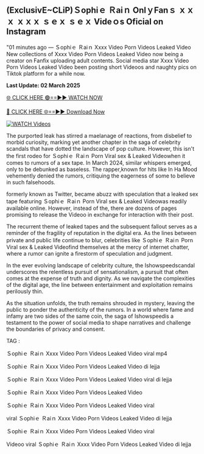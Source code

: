 ## (ExclusivE~CLiP)Ｓophiｅ Ｒaiｎ OnlｙFanｓ ｘｘｘ ｘｘｘ ｓｅｘ ｓｅｘ Videｏs Oficial on Instagram


"01 minutes ago —  Ｓophiｅ Ｒaiｎ Xxxx Video Porn Videos Leaked Video New collections of   Xxxx Video Porn Videos Leaked Video now being a creator on Fanfix uploading adult contents. Social media star   Xxxx Video Porn Videos Leaked Video been posting short Videoos and naughty pics on Tiktok platform for a while now. 

**Last Update: 02 March 2025**

[🌐 CLICK HERE 🟢==►► WATCH NOW](https://ultra-bulletin.blogspot.com/p/ultra-bulletin-25.html)

[🔴 CLICK HERE 🌐==►► Download Now](https://ultra-bulletin.blogspot.com/p/ultra-bulletin-25.html)

[![WATCH Videos](https://i.imgur.com/dJHk4Zq.gif)](https://ultra-bulletin.blogspot.com/p/ultra-bulletin-25.html)

The purported leak has stirred a maelanage of reactions, from disbelief to morbid curiosity, marking yet another chapter in the saga of celebrity scandals that have dotted the landscape of pop culture. However, this isn't the first rodeo for  Ｓophiｅ Ｒaiｎ Porn Viral sex &  Leaked Videowhen it comes to rumors of a sex tape. In March 2024, similar whispers emerged, only to be debunked as baseless. The rapper,known  for hits like In Ha Mood vehemently denied the rumors, critiquing the eagerness of some to believe in such falsehoods.

formerly known as Twitter, became abuzz with speculation that a leaked sex tape featuring  Ｓophiｅ Ｒaiｎ Porn Viral sex &  Leaked Videowas readily available online. However, instead of the, there are dozens of pages promising to release the Videoo in exchange for interaction with their post.

The recurrent theme of leaked tapes and the subsequent fallout serves as a reminder of the fragility of reputation in the digital era. As the lines between private and public life continue to blur, celebrities like  Ｓophiｅ Ｒaiｎ Porn Viral sex &  Leaked Videofind themselves at the mercy of internet chatter, where a rumor can ignite a firestorm of speculation and judgment.

In the ever evolving landscape of celebrity culture, the Ishowspeedscandal underscores the relentless pursuit of sensationalism, a pursuit that often comes at the expense of truth and dignity. As we navigate the complexities of the digital age, the line between entertainment and exploitation remains perilously thin.

As the situation unfolds, the truth remains shrouded in mystery, leaving the public to ponder the authenticity of the rumors. In a world where fame and infamy are two sides of the same coin, the saga of Ishowspeedis a testament to the power of social media to shape narratives and challenge the boundaries of privacy and consent.


TAG :

Ｓophiｅ Ｒaiｎ Xxxx Video Porn Videos Leaked Video viral mp4

Ｓophiｅ Ｒaiｎ Xxxx Video Porn Videos Leaked Video di lejja

Ｓophiｅ Ｒaiｎ Xxxx Video Porn Videos Leaked Video viral di lejja

Ｓophiｅ Ｒaiｎ Xxxx Video Porn Videos Leaked Video

Ｓophiｅ Ｒaiｎ Xxxx Video Porn Videos Leaked Video viral

viral Ｓophiｅ Ｒaiｎ Xxxx Video Porn Videos Leaked Video di lejja

Ｓophiｅ Ｒaiｎ Xxxx Video Porn Videos Leaked Video viral

Videoo viral Ｓophiｅ Ｒaiｎ Xxxx Video Porn Videos Leaked Video di lejja
